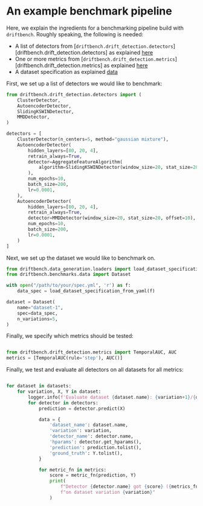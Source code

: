 # An example benchmark pipeline

Here, we explain the ingredients for a benchmarking pipeline build with `driftbench`. Roughly
speaking, the following is needed:

 - A list of detectors from [`driftbench.drift_detection.detectors`][driftbench.drift_detection.detectors] as explained [here](detectors)
 - One or more metrics from [`driftbench.drift_detection.metrics`][driftbench.drift_detection.metrics] as explained [here](metrics)
 - A dataset specification as explained [data](./docs/data)

First, we set up a list of detectors we would like to benchmark:


```python
from driftbench.drift_detection.detectors import (
    ClusterDetector,
    AutoencoderDetector,
    SlidingKSWINDetector,
    MMDDetector,
)

detectors = [
    ClusterDetector(n_centers=5, method="gaussian mixture"),
    AutoencoderDetector(
        hidden_layers=[80, 20, 4],
        retrain_always=True,
        detector=AggregateFeatureAlgorithm(
            algorithm=SlidingKSWINDetector(window_size=20, stat_size=20, offset=10),
        ),
        num_epochs=10,
        batch_size=200,
        lr=0.0001,
    ),
    AutoencoderDetector(
        hidden_layers=[80, 20, 4],
        retrain_always=True,
        detector=MMDDetector(window_size=20, stat_size=20, offset=10),
        num_epochs=10,
        batch_size=200,
        lr=0.0001,
    )
]
```


Next, we set up the dataset we would like to benchmark on.

```python
from driftbench.data_generation.loaders import load_dataset_specification_from_yaml
from driftbench.benchmarks.data import Dataset

with open("/path/to/your/spec.yml", 'r') as f:
    data_spec = load_dataset_specification_from_yaml(f)

dataset = Dataset(
    name="dataset-1",
    spec=data_spec,
    n_variations=5,
) 
```

Finally, we specify which metrics should be tested:


```python

from driftbench.drift_detection.metrics import TemporalAUC, AUC
metrics = [TemporalAUC(rule='step'), AUC()]
```

Finally, we test and evaluate all detectors on all datasets for all metrics:

```python

for dataset in datasets:
    for variation, X, Y in dataset:
        logger.info(f'Evaluate dataset {dataset.name}: {variation+1}/{dataset.n_variations}')
        for detector in detectors:
            prediction = detector.predict(X)

            data = {
                'dataset_name': dataset.name,
                'variation': variation,
                'detector_name': detector.name,
                'hparams': detector.get_hparams(),
                'prediction': prediction.tolist(),
                'ground_truth': Y.tolist(),
            }

            for metric_fn in metrics:
                score = metric_fn(prediction, Y)
                print(
                    f"Detector {detector.name} got {score} ({metrics_fn.name}) "
                    f"on dataset variation {variation}"
                )
```
